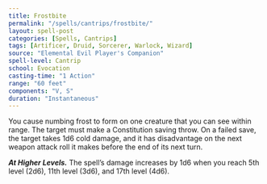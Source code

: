 ```yaml
---
title: Frostbite
permalink: "/spells/cantrips/frostbite/"
layout: spell-post
categories: [Spells, Cantrips]
tags: [Artificer, Druid, Sorcerer, Warlock, Wizard]
source: "Elemental Evil Player's Companion"
spell-level: Cantrip
school: Evocation
casting-time: "1 Action"
range: "60 feet"
components: "V, S"
duration: "Instantaneous"
---
```


You cause numbing frost to form on one creature that you can see within range. The target must make a Constitution saving throw. On a failed save, the target takes 1d6 cold damage, and it has disadvantage on the next weapon attack roll it makes before the end of its next turn.

***At Higher Levels.*** The spell’s damage increases by 1d6 when you reach 5th level (2d6), 11th level (3d6), and 17th level (4d6).